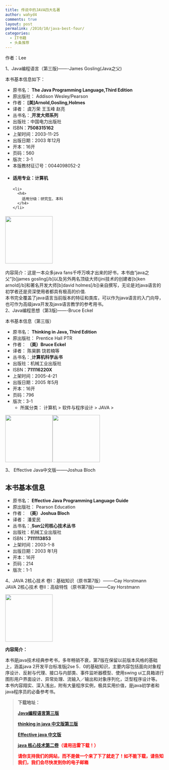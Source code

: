 ```yaml
---
title: 传说中的JAVA四大名著
author: wahyd4
comments: true
layout: post
permalink: /2010/10/java-best-four/
categories:
  - IT书籍
  - 头条推荐
---
```

作者：Lee

1、Java编程语言（第三版)——-James Gosling(Java之父)

本书基本信息如下：

<ul id="abroad">
  <li>
    原书名： <strong>The Java Programming Language,Third Edition</strong><a href="http://btobsearch.barnesandnoble.com/textbooks/booksearch/isbnInquiry.asp?userid=2WB3OL2D3X&btob=Y&isbn=0201704331&TXT=Y&itm=1" target="_blank"> </a>
  </li>
  <li>
    原出版社： Addison Wesley/Pearson
  </li>
  <li>
    作者： <strong>[美]Arnold,Gosling,Holmes</strong><a href="http://www.china-pub.com/s/?key1=%5b%c3%c0%5dArnold%2cGosling%2cHolmes" target="_blank"> </a>
  </li>
  <li>
    译者： 虞万荣 王玉峰 赵亮
  </li>
  <li>
    丛书名：<a href="http://www.china-pub.com/s/?key1=%bf%aa%b7%a2%b4%f3%ca%a6%cf%b5%c1%d0" target="_blank"> </a><strong>开发大师系列</strong>
  </li>
  <li>
    出版社：中国电力出版社
  </li>
  <li>
    ISBN：<strong>7508315162</strong>
  </li>
  <li>
    上架时间：2003-11-25
  </li>
  <li>
    出版日期：2003 年12月
  </li>
  <li>
    开本：16开
  </li>
  <li>
    页码：560
  </li>
  <li>
    版次：3-1
  </li>
  <li>
    本版教材征订号：0044098052-2
  </li>
</ul>

<div>
  <ul>
    <li>
      <h4>
        适用专业：计算机
      </h4>
    </li>
    
    <li>
      <h4>
        适用分级：研究生、本科
      </h4>
    </li>
  </ul>
</div>

#### [<img class="alignnone size-thumbnail wp-image-620" title="Java编程语言（第三版）" src="http://www.junv.info/wp-content/uploads/2010/10/Java编程语言（第三版）-150x150.jpg" alt="" width="150" height="150" />][1]

内容简介：这是一本众多java fans千呼万唤才出来的好书，本书由“java之父”[b]james gosling[/b]以及另外两名顶级大师(jini技术的创建者[b]ken arnold[/b]和著名开发大师[b]david holmes[/b])亲自撰写，无论是对java语言的初学者还是资深使用者都具有极高的价值.  
本书完全覆盖了java语言当前版本的特征和类库，可以作为java语言的入门向导，也可作为高级java开发及java语言教学的参考用书。  
2、Java编程思想（第3版)——-Bruce Eckel

本书基本信息（第三版）

*   原书名： **Thinking in Java, Third Edition**<a href="http://www.amazon.com/exec/obidos/tg/detail/-/0131002872/qid=1114074742/sr=1-1/ref=sr_1_1/104-2954192-4135100?v=glance&s=books" target="_blank"> </a>
*   原出版社： Prentice Hall PTR
*   作者： **（美）Bruce Eckel**<a href="http://www.china-pub.com/s/?key1=%a3%a8%c3%c0%a3%a9Bruce+Eckel" target="_blank"> </a>
*   译者： 陈昊鹏 饶若楠等
*   丛书名：<a href="http://www.china-pub.com/s/?key1=%bc%c6%cb%e3%bb%fa%bf%c6%d1%a7%b4%d4%ca%e9" target="_blank"> </a>**计算机科学丛书**
*   出版社：机械工业出版社
*   ISBN：**711116220X**
*   上架时间：2005-4-21
*   出版日期：2005 年5月
*   开本：16开
*   页码：796
*   版次：3-1 
    *   所属分类： <!-- .red14 h1 {font-size: 14px;line-height: 20px;display: inline;} -->计算机 > 软件与程序设计 > JAVA >

[<img class="alignnone size-thumbnail wp-image-617" title="Java编程思想（第2版）" src="http://www.junv.info/wp-content/uploads/2010/10/Java编程思想（第2版）-150x150.jpg" alt="" width="150" height="150" />][2][<img class="alignnone size-thumbnail wp-image-618" title="Java编程思想：第3版" src="http://www.junv.info/wp-content/uploads/2010/10/Java编程思想：第3版-150x150.jpg" alt="" width="150" height="150" />][3]

3、 Effective Java中文版——–Joshua Bloch

## 本书基本信息

<ul id="abroad">
  <li>
    原书名： <strong>Effective Java Programming Language Guide</strong><a href="http://www.amazon.com/exec/obidos/tg/detail/-/0201310058/qid=1041987516/sr=1-1/ref=sr_1_1/102-8079856-6418500?v=glance&s=books" target="_blank"> </a>
  </li>
  <li>
    原出版社： Pearson Education
  </li>
  <li>
    作者： <strong>（美）Joshua Bloch</strong><a href="http://www.china-pub.com/s/?key1=%a3%a8%c3%c0%a3%a9Joshua+Bloch" target="_blank"> </a>
  </li>
  <li>
    译者： 潘爱民
  </li>
  <li>
    丛书名：<a href="http://www.china-pub.com/s/?key1=Sun%b9%ab%cb%be%ba%cb%d0%c4%bc%bc%ca%f5%b4%d4%ca%e9" target="_blank"> </a><strong>Sun公司核心技术丛书</strong>
  </li>
  <li>
    出版社：机械工业出版社
  </li>
  <li>
    ISBN：<strong>7111113853</strong>
  </li>
  <li>
    上架时间：2003-1-8
  </li>
  <li>
    出版日期：2003 年1月
  </li>
  <li>
    开本：16开
  </li>
  <li>
    页码：214
  </li>
  <li>
    版次：1-1
  </li>
</ul>

4、JAVA 2核心技术 卷I：基础知识（原书第7版）——–Cay Horstmann  
JAVA 2核心技术 卷II：高级特性（原书第7版)———Cay Horstmann

[<img class="alignnone size-thumbnail wp-image-619" title="JAVA 2核心技术 卷I：基础知识（原书第7版）(" src="http://www.junv.info/wp-content/uploads/2010/10/JAVA-2核心技术-卷I：基础知识（原书第7版）-150x150.jpg" alt="" width="150" height="150" />][4]

**内容简介：**

本书是java技术经典参考书，多年畅销不衰，第7版在保留以前版本风格的基础上，涵盖java 2开发平台标准版j2se 5．0的基础知识，主要内容包括面向对象程序设计、反射与代理、接口与内部类、事件监听器模型、使用swing ui工具箱进行图形用户界面设计、异常处理、流输入／输出和对象序列化，泛型程序设计等。  
本书内容翔实、深入浅出，附有大量程序实例，极具实用价值，是java初学者和java程序员的必备参考书。

> **下载地址：**
> 
> <span style="color: #ff0000;"> <strong><a href="http://u.115.com/file/f1a02809e2" target="_blank">Java编程语言第三版 </a></strong></span>
> 
> <span style="color: #ff0000;"> <strong><a href="http://u.115.com/file/f1840ddeff" target="_blank">thinking in java 中文版第三版</a></strong></span>
> 
> <span style="color: #ff0000;"><strong> <a href="http://u.115.com/file/f1a1903552" target="_blank">Effective java 中文版</a></strong></span>
> 
> <span style="color: #ff0000;"><strong><a href="ftp://210.51.180.68/bbs/tp05/computer/java/Java2%E6%A0%B8%E5%BF%83%E6%8A%80%E6%9C%AF%E7%AC%ACI%E5%8D%B7.%E5%9F%BA%E7%A1%80%E7%9F%A5%E8%AF%867th%5Bwww.TopSage.com%5D.zip" target="_blank"> java 核心技术第二卷</a>（请用迅雷下载！）</strong></span>
> 
> <span style="color: #ff0000;"><strong>请你支持我们的网站，而不是做一个来了下了就走了！如不能下载，请告知我们，我们会尽快发到你的电子邮箱</strong></span>

 [1]: http://www.junv.info/wp-content/uploads/2010/10/.jpg
 [2]: http://www.junv.info/wp-content/uploads/2010/10/Java.jpg
 [3]: http://www.junv.info/wp-content/uploads/2010/10/Java.jpg
 [4]: http://www.junv.info/wp-content/uploads/2010/10/JAVA-2.jpg
